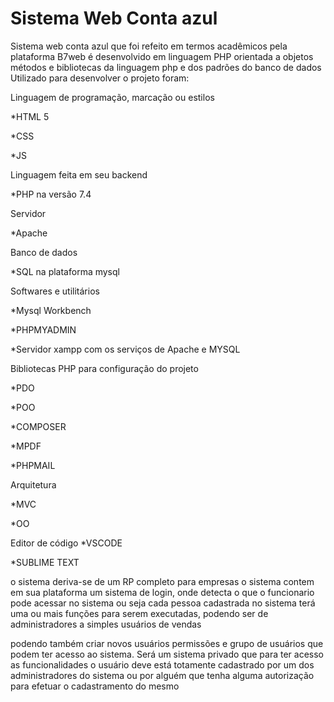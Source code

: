 # Sistema Web Conta azul



Sistema web conta azul que foi refeito em termos acadêmicos pela plataforma B7web é desenvolvido em linguagem PHP orientada a objetos 
 métodos e bibliotecas da linguagem php e dos padrões do banco de dados 
Utilizado para desenvolver o projeto foram: 

Linguagem de programação, marcação ou estilos

*HTML 5

*CSS

*JS

Linguagem feita em seu backend

*PHP na versão 7.4 

Servidor 

*Apache

Banco de dados 

*SQL na plataforma mysql

Softwares e utilitários 

 *Mysql Workbench 

 *PHPMYADMIN 

 *Servidor xampp com os serviços de Apache e MYSQL

Bibliotecas PHP para configuração do projeto 

*PDO

*POO

*COMPOSER

*MPDF

*PHPMAIL

Arquitetura

*MVC 

*OO

Editor de código
*VSCODE

*SUBLIME TEXT



o sistema deriva-se de um RP completo para empresas o sistema  contem em sua plataforma um sistema de login, onde detecta o que o funcionario pode acessar no sistema 
ou seja cada pessoa cadastrada no sistema terá uma ou mais funções para serem executadas, podendo ser de administradores a simples usuários de vendas

podendo também criar novos usuários permissões e grupo de usuários que podem ter acesso ao sistema.
Será um sistema privado  que para ter acesso as funcionalidades o usuário deve está totamente cadastrado por um dos administradores do sistema ou por alguém que tenha alguma  autorização para efetuar o cadastramento do mesmo

